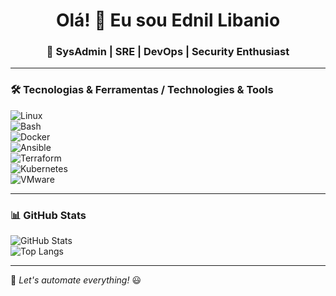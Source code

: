 <h1 align="center">Olá! 👋 Eu sou Ednil Libanio</h1>
<h3 align="center">🚀 SysAdmin | SRE | DevOps | Security Enthusiast</h3>

<!--
---

### 💡 Sobre mim
🔹 Trabalho com **[tecnologia específica que usa]**  
🔹 Atualmente, estou estudando **[tecnologia, ferramenta ou conceito atual]**  
🔹 Gosto de explorar **[área de interesse, como automação, cloud, segurança, etc.]**  
🔹 Sempre buscando melhorar e compartilhar conhecimento!  

-->

---

### 🛠️ Tecnologias & Ferramentas / Technologies & Tools  

![Linux](https://img.shields.io/badge/Linux-FCC624?style=for-the-badge&logo=linux&logoColor=black)  
![Bash](https://img.shields.io/badge/Bash-121011?style=for-the-badge&logo=gnu-bash&logoColor=white)  
![Docker](https://img.shields.io/badge/Docker-2496ED?style=for-the-badge&logo=docker&logoColor=white)  
![Ansible](https://img.shields.io/badge/Ansible-EE0000?style=for-the-badge&logo=ansible&logoColor=white)  
![Terraform](https://img.shields.io/badge/Terraform-7B42BC?style=for-the-badge&logo=terraform&logoColor=white)  
![Kubernetes](https://img.shields.io/badge/Kubernetes-326CE5?style=for-the-badge&logo=kubernetes&logoColor=white)  
![VMware](https://img.shields.io/badge/VMware-607078?style=for-the-badge&logo=vmware&logoColor=white)  

<!--
---

### 📌 Projetos & Contribuições  
📂 **[Projeto 1](https://github.com/seu-usuario/projeto1)** – Descrição breve sobre o projeto.  
📂 **[Projeto 2](https://github.com/seu-usuario/projeto2)** – Mais um projeto interessante.  

> 🏆 **Destaque:** Colaboro com [projeto open-source X](https://github.com/projetoX)  

-->
---

### 📊 GitHub Stats  
![GitHub Stats](https://github-readme-stats.vercel.app/api?username=ednillibanio&show_icons=true)  
![Top Langs](https://github-readme-stats.vercel.app/api/top-langs/?username=ednillibanio&layout=compact)  

<!--
---

### 📫 Como me encontrar  
[![LinkedIn](https://img.shields.io/badge/LinkedIn-0077B5?style=for-the-badge&logo=linkedin&logoColor=white)](https://linkedin.com/in/seu-perfil)  
[![E-mail](https://img.shields.io/badge/Email-D14836?style=for-the-badge&logo=gmail&logoColor=white)](mailto:seuemail@gmail.com)  
[![Site](https://img.shields.io/badge/Website-4285F4?style=for-the-badge&logo=google-chrome&logoColor=white)](https://seusite.com)  

-->

---

🚀 _Let's automate everything!_ 😃


<!--
**ednillibanio/ednillibanio** is a ✨ _special_ ✨ repository because its `README.md` (this file) appears on your GitHub profile.

Here are some ideas to get you started:

- 🔭 I’m currently working on ...
- 🌱 I’m currently learning ...
- 👯 I’m looking to collaborate on ...
- 🤔 I’m looking for help with ...
- 💬 Ask me about ...
- 📫 How to reach me: ...
- 😄 Pronouns: ...
- ⚡ Fun fact: ...
-->
